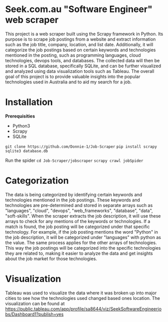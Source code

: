 # Seek.com.au "Software Engineer" web scraper
This project is a web scraper built using the Scrapy framework in Python. Its purpose is to scrape job postings from a website and extract information such as the job title, company, location, and list date. Additionally, it will categorize the job postings based on certain keywords and technologies mentioned in the posting, such as programming languages, cloud technologies, devops tools, and databases. The collected data will then be stored in a SQL database, specifically SQLite, and can be further visualized and analyzed using data visualization tools such as Tableau. The overall goal of this project is to provide valuable insights into the popular technologies used in Australia and to 
aid my search for a job. 

# Installation 
**Prerequisities**
- Python3
- Scrapy
- SQLite

`git clone https://github.com/Donnie-1/Job-Scraper`
`pip install scrapy`
`sqlite3 database.db`

Run the spider
`cd Job-Scraper/jobscraper`
`scrapy crawl jobSpider`

# Categorization
The data is being categorized by identifying certain keywords and technologies mentioned in the job postings. These keywords and technologies are pre-determined and stored in separate arrays such as "languages", "cloud", "devops", "web_frameworks", "database", "data", "soft-skills". When the scraper extracts the job description, it will use these arrays to check for any mentions of the keywords or technologies. If a match is found, the job posting will be categorized under that specific technology. For example, if the job posting mentions the word "Python" in the job description, it will be categorized under "languages" with python as the value. The same process applies for the other arrays of technologies. This way the job postings will be categorized into the specific technologies they are related to, making it easier to analyze the data and get insights about the job market for those technologies.

# Visualization
Tableau was used to visualize the data where it was broken up into major cities to see how the 
technologies used changed based ones location. 
The visualization can be found at 
https://public.tableau.com/app/profile/sa8644/viz/SeekSoftwareEngineerjobs/Dashboard1?publish=yes

